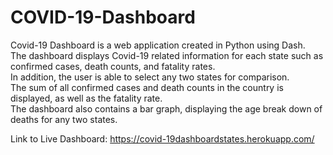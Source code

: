 # COVID-19-Dashboard
Covid-19 Dashboard is a web application created in Python using Dash.<br/>
The dashboard displays Covid-19 related information for each state such as confirmed cases, death counts, and fatality rates. <br/>
In addition, the user is able to select any two states for comparison.<br/>
The sum of all confirmed cases and death counts in the country is displayed, as well as the fatality rate.<br/>
The dashboard also contains a bar graph, displaying the age break down of deaths for any two states.<br/>

Link to Live Dashboard: https://covid-19dashboardstates.herokuapp.com/


